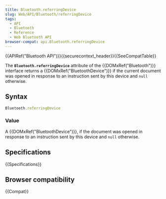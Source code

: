 ```yaml
---
title: Bluetooth.referringDevice
slug: Web/API/Bluetooth/referringDevice
tags:
  - API
  - Bluetooth
  - Reference
  - Web Bluetooth API
browser-compat: api.Bluetooth.referringDevice
---
```

{{APIRef("Bluetooth API")}}{{securecontext_header}}{{SeeCompatTable}}

The **`Bluetooth.referringDevice`**
attribute of the {{DOMxRef("Bluetooth")}} interface returns a
{{DOMxRef("BluetoothDevice")}} if the current document was opened in response to an
instruction sent by this device and `null` otherwise.

## Syntax

```js
Bluetooth.referringDevice
```

### Value

A {{DOMxRef("BluetoothDevice")}}, if the document was opened in response to an
instruction sent by this device and `null` otherwise.

## Specifications

{{Specifications}}

## Browser compatibility

{{Compat}}
